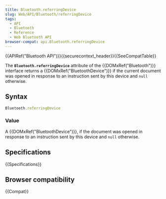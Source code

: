 ```yaml
---
title: Bluetooth.referringDevice
slug: Web/API/Bluetooth/referringDevice
tags:
  - API
  - Bluetooth
  - Reference
  - Web Bluetooth API
browser-compat: api.Bluetooth.referringDevice
---
```

{{APIRef("Bluetooth API")}}{{securecontext_header}}{{SeeCompatTable}}

The **`Bluetooth.referringDevice`**
attribute of the {{DOMxRef("Bluetooth")}} interface returns a
{{DOMxRef("BluetoothDevice")}} if the current document was opened in response to an
instruction sent by this device and `null` otherwise.

## Syntax

```js
Bluetooth.referringDevice
```

### Value

A {{DOMxRef("BluetoothDevice")}}, if the document was opened in response to an
instruction sent by this device and `null` otherwise.

## Specifications

{{Specifications}}

## Browser compatibility

{{Compat}}
